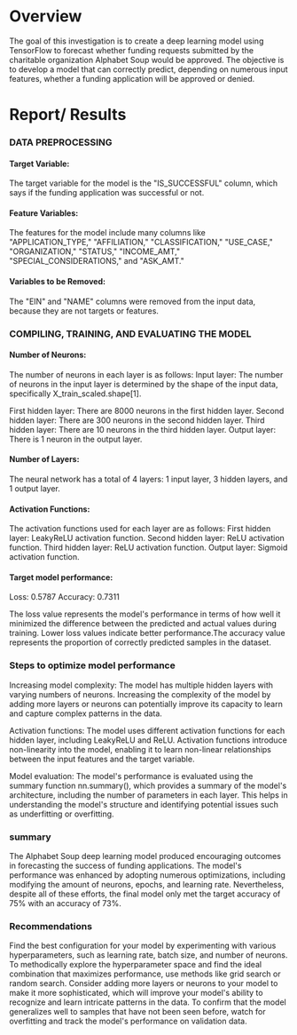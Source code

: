 
# Overview

The goal of this investigation is to create a deep learning model using TensorFlow to forecast whether funding requests submitted by the charitable organization Alphabet Soup would be approved. The objective is to develop a model that can correctly predict, depending on numerous input features, whether a funding application will be approved or denied.

# Report/ Results

### DATA PREPROCESSING

#### Target Variable: 
The target variable for the model is the "IS_SUCCESSFUL" column, which says if the funding application was successful or not.

#### Feature Variables: 
The features for the model include many columns like "APPLICATION_TYPE," "AFFILIATION," "CLASSIFICATION," "USE_CASE," "ORGANIZATION," "STATUS," "INCOME_AMT," "SPECIAL_CONSIDERATIONS," and "ASK_AMT."

#### Variables to be Removed: 
The "EIN" and "NAME" columns were removed from the input data, because they are not targets or features.


### COMPILING, TRAINING, AND EVALUATING THE MODEL

#### Number of Neurons: 
The number of neurons in each layer is as follows:
Input layer: The number of neurons in the input layer is determined by the shape of the input data, specifically X_train_scaled.shape[1].

First hidden layer: There are 8000 neurons in the first hidden layer.
Second hidden layer: There are 300 neurons in the second hidden layer.
Third hidden layer: There are 10 neurons in the third hidden layer.
Output layer: There is 1 neuron in the output layer.

#### Number of Layers: 
The neural network has a total of 4 layers: 1 input layer, 3 hidden layers, and 1 output layer.

#### Activation Functions: 
The activation functions used for each layer are as follows:
First hidden layer: LeakyReLU activation function.
Second hidden layer: ReLU activation function.
Third hidden layer: ReLU activation function.
Output layer: Sigmoid activation function.

#### Target model performance:

Loss: 0.5787
Accuracy: 0.7311

The loss value represents the model's performance in terms of how well it minimized the difference between the predicted and actual values during training. Lower loss values indicate better performance.The accuracy value represents the proportion of correctly predicted samples in the dataset. 

### Steps to optimize model performance 

Increasing model complexity: The model has multiple hidden layers with varying numbers of neurons. Increasing the complexity of the model by adding more layers or neurons can potentially improve its capacity to learn and capture complex patterns in the data.

Activation functions: The model uses different activation functions for each hidden layer, including LeakyReLU and ReLU. Activation functions introduce non-linearity into the model, enabling it to learn non-linear relationships between the input features and the target variable.

Model evaluation: The model's performance is evaluated using the summary function nn.summary(), which provides a summary of the model's architecture, including the number of parameters in each layer. This helps in understanding the model's structure and identifying potential issues such as underfitting or overfitting.

### summary

The Alphabet Soup deep learning model produced encouraging outcomes in forecasting the success of funding applications. The model's performance was enhanced by adopting numerous optimizations, including modifying the amount of neurons, epochs, and learning rate. Nevertheless, despite all of these efforts, the final model only met the target accuracy of 75% with an accuracy of 73%.

### Recommendations

Find the best configuration for your model by experimenting with various hyperparameters, such as learning rate, batch size, and number of neurons. To methodically explore the hyperparameter space and find the ideal combination that maximizes performance, use methods like grid search or random search.
Consider adding more layers or neurons to your model to make it more sophisticated, which will improve your model's ability to recognize and learn intricate patterns in the data. To confirm that the model generalizes well to samples that have not been seen before, watch for overfitting and track the model's performance on validation data.





